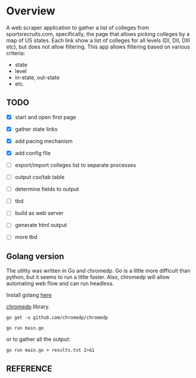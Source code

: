 

# Overview

A web scraper application to gather a list of colleges from sportsrecruits.com, specifically, the page that allows picking colleges by a map of US states. Each link show a list of colleges for all levels (DI, DII, DIII etc), but does not allow filtering.  This app allows filtering based on various criteria:

- state
- level
- in-state, out-state
- etc.


## TODO

- [x] start and open first page
- [x] gather state links
- [x] add pacing mechanism
- [x] add config file
- [ ] export/import colleges list to separate processes
- [ ] output csv/tab table
- [ ] determine fields to output
- [ ] tbd

- [ ] build as web server
- [ ] generate html output
- [ ] more tbd



## Golang version

The utility was written in Go and chromedp.  Go is a little
more difficult than python, but it seems to run a little faster.  Also,
chromedp will allow automating web flow and can run headless.

Install golang [here](https://golang.org/doc/install)

[chromedp](https://github.com/chromedp/chromedp) library.

`go get -u github.com/chromedp/chromedp`

`go run main.go`

or to gather all the output:

`go run main.go > results.txt 2>&1`

## REFERENCE

